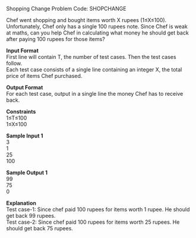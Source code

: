 Shopping Change Problem Code: SHOPCHANGE

Chef went shopping and bought items worth X rupees (1≤X≤100). Unfortunately, Chef only has a single 100 rupees note. Since Chef is weak at maths, can you help Chef in calculating what money he should get back after paying 100 rupees for those items?

**Input Format**  
First line will contain T, the number of test cases. Then the test cases follow.  
Each test case consists of a single line containing an integer X, the total price of items Chef purchased.    
 
**Output Format**  
For each test case, output in a single line the money Chef has to receive back.  

**Constraints**  
1≤T≤100  
1≤X≤100  

**Sample Input 1**   
3  
1  
25  
100  

**Sample Output 1**   
99  
75  
0

**Explanation**  
Test case-1: Since chef paid 100 rupees for items worth 1 rupee. He should get back 99 rupees.  
Test case-2: Since chef paid 100 rupees for items worth 25 rupees. He should get back 75 rupees.
